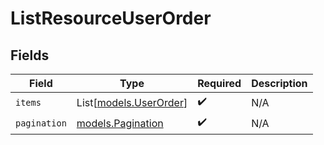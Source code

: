 # ListResourceUserOrder


## Fields

| Field                                            | Type                                             | Required                                         | Description                                      |
| ------------------------------------------------ | ------------------------------------------------ | ------------------------------------------------ | ------------------------------------------------ |
| `items`                                          | List[[models.UserOrder](../models/userorder.md)] | :heavy_check_mark:                               | N/A                                              |
| `pagination`                                     | [models.Pagination](../models/pagination.md)     | :heavy_check_mark:                               | N/A                                              |